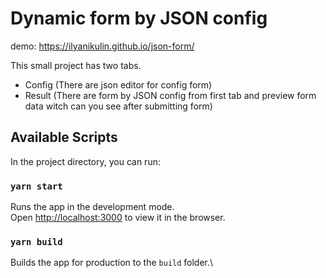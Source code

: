# Dynamic form by JSON config

demo: https://ilyanikulin.github.io/json-form/

This small project has two tabs.
- Config (There are json editor for config form)
- Result (There are form by JSON config from first tab and preview form data witch can you see after submitting form)

## Available Scripts

In the project directory, you can run:

### `yarn start`

Runs the app in the development mode.\
Open [http://localhost:3000](http://localhost:3000) to view it in the browser.

### `yarn build`

Builds the app for production to the `build` folder.\

